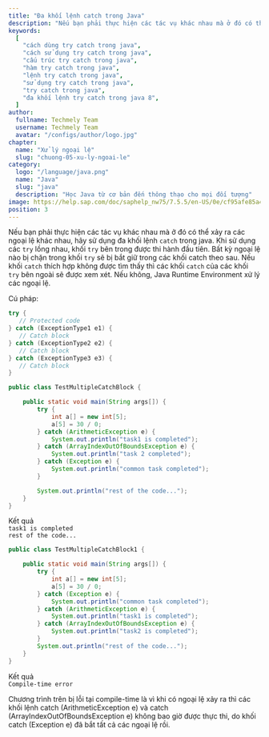 ```yaml
---
title: "Đa khối lệnh catch trong Java"
description: "Nếu bạn phải thực hiện các tác vụ khác nhau mà ở đó có thể xảy ra các ngoại lệ khác nhau, hãy sử dụng đa khối lệnh catch trong java, bài này chúng ta cùng nhau tìm hiểu về đa khối lệnh catch trong java"
keywords:
  [
    "cách dùng try catch trong java",
    "cách sử dụng try catch trong java",
    "cấu trúc try catch trong java",
    "hàm try catch trong java",
    "lệnh try catch trong java",
    "sử dụng try catch trong java",
    "try catch trong java",
    "đa khối lệnh try catch trong java 8",
  ]
author:
  fullname: Techmely Team
  username: Techmely Team
  avatar: "/configs/author/logo.jpg"
chapter:
  name: "Xử lý ngoại lệ"
  slug: "chuong-05-xu-ly-ngoai-le"
category:
  logo: "/language/java.png"
  name: "Java"
  slug: "java"
  description: "Học Java từ cơ bản đến thông thạo cho mọi đối tượng"
image: https://help.sap.com/doc/saphelp_nw75/7.5.5/en-US/0e/cf95afe85a470193719866cabd50db/loioc52db5d8c14148c2adec3d36716dea51_LowRes.png
position: 3
---
```


Nếu bạn phải thực hiện các tác vụ khác nhau mà ở đó có thể xảy ra các ngoại lệ khác nhau, hãy sử dụng đa khối lệnh `catch` trong java. Khi sử dụng các `try` lồng nhau, khối `try` bên trong được thi hành đầu tiên. Bất kỳ ngoại lệ nào bị chặn trong khối `try` sẽ bị bắt giữ trong các khối catch theo sau. Nếu khối `catch` thích hợp không được tìm thấy thì các khối `catch` của các khối `try` bên ngoài sẽ được xem xét. Nếu không, Java Runtime Environment xử lý các ngoại lệ.

Cú pháp:

```java
try {
   // Protected code
} catch (ExceptionType1 e1) {
   // Catch block
} catch (ExceptionType2 e2) {
   // Catch block
} catch (ExceptionType3 e3) {
   // Catch block
}
```

<div class="example"></div>

```java
public class TestMultipleCatchBlock {

    public static void main(String args[]) {
        try {
            int a[] = new int[5];
            a[5] = 30 / 0;
        } catch (ArithmeticException e) {
            System.out.println("task1 is completed");
        } catch (ArrayIndexOutOfBoundsException e) {
            System.out.println("task 2 completed");
        } catch (Exception e) {
            System.out.println("common task completed");
        }

        System.out.println("rest of the code...");
    }
}
```

<div class="window">
  <div class="window-header">
    <div class="action-buttons"></div>
    <span class="title-popup">Kết quả</span>
  </div>
  <div class="window-body">
    <code>task1 is completed</code><br/>
    <code>rest of the code...</code>
  </div>
</div>

<div class="example"></div>

```java
public class TestMultipleCatchBlock1 {

    public static void main(String args[]) {
        try {
            int a[] = new int[5];
            a[5] = 30 / 0;
        } catch (Exception e) {
            System.out.println("common task completed");
        } catch (ArithmeticException e) {
            System.out.println("task1 is completed");
        } catch (ArrayIndexOutOfBoundsException e) {
            System.out.println("task2 is completed");
        }
        System.out.println("rest of the code...");
    }
}
```

<div class="window">
  <div class="window-header">
    <div class="action-buttons"></div>
    <span class="title-popup">Kết quả</span>
  </div>
  <div class="window-body">
    <code>Compile-time error</code>
  </div>
</div>

Chương trình trên bị lỗi tại compile-time là vì khi có ngoại lệ xảy ra thì các khối lệnh catch (ArithmeticException e) và catch (ArrayIndexOutOfBoundsException e) không bao giờ được thực thi, do khối catch (Exception e) đã bắt tất cả các ngoại lệ rồi.
